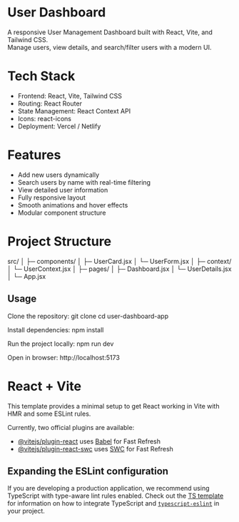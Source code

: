 # User Dashboard

A responsive User Management Dashboard built with React, Vite, and Tailwind CSS.  
Manage users, view details, and search/filter users with a modern UI.

# Tech Stack

- Frontend: React, Vite, Tailwind CSS
- Routing: React Router
- State Management: React Context API
- Icons: react-icons
- Deployment: Vercel / Netlify

# Features

- Add new users dynamically
- Search users by name with real-time filtering
- View detailed user information
- Fully responsive layout
- Smooth animations and hover effects
- Modular component structure

# Project Structure
src/
│
├─ components/
│ ├─ UserCard.jsx
│ └─ UserForm.jsx
│
├─ context/
│ └─ UserContext.jsx
│
├─ pages/
│ ├─ Dashboard.jsx
│ └─ UserDetails.jsx
│
└─ App.jsx

## Usage

Clone the repository:
git clone <your-repo-url>
cd user-dashboard-app

Install dependencies:
npm install

Run the project locally:
npm run dev

Open in browser:
http://localhost:5173

# React + Vite

This template provides a minimal setup to get React working in Vite with HMR and some ESLint rules.

Currently, two official plugins are available:

- [@vitejs/plugin-react](https://github.com/vitejs/vite-plugin-react/blob/main/packages/plugin-react) uses [Babel](https://babeljs.io/) for Fast Refresh
- [@vitejs/plugin-react-swc](https://github.com/vitejs/vite-plugin-react/blob/main/packages/plugin-react-swc) uses [SWC](https://swc.rs/) for Fast Refresh

## Expanding the ESLint configuration

If you are developing a production application, we recommend using TypeScript with type-aware lint rules enabled. Check out the [TS template](https://github.com/vitejs/vite/tree/main/packages/create-vite/template-react-ts) for information on how to integrate TypeScript and [`typescript-eslint`](https://typescript-eslint.io) in your project.
